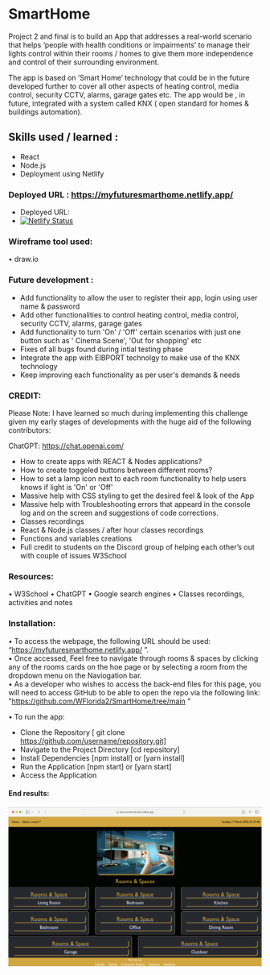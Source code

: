 # SmartHome

Project 2 and final is to build an App that addresses a real-world scenario that helps ‘people with health conditions or impairments’ to manage their lights control within their rooms / homes to give them more independence and control of their surrounding environment.

The app is based on ‘Smart Home’ technology that could be in the future developed further to cover all other aspects of heating control, media control, security CCTV, alarms, garage gates etc. The app would be , in future, integrated with a system called KNX ( open standard for homes & buildings automation).

## Skills used / learned :

- React
- Node.js
- Deployment using Netlify

### Deployed URL : https://myfuturesmarthome.netlify.app/

- Deployed URL:
- [![Netlify Status](https://api.netlify.com/api/v1/badges/91c9bf11-e45d-4d6c-8244-678fe8aca9ed/deploy-status?branch=main)](https://app.netlify.com/sites/futuresmarthome/deploys)

### Wireframe tool used:

• draw.io

### Future development :

- Add functionality to allow the user to register their app, login using user name & password
- Add other functionalities to control heating control, media control, security CCTV, alarms, garage gates
- Add functionality to turn 'On' / 'Off' certain scenarios with just one button such as ' Cinema Scene', 'Out for shopping' etc
- Fixes of all bugs found during intial testing phase
- Integrate the app with EIBPORT technolgy to make use of the KNX technology
- Keep improving each functionality as per user's demands & needs

### CREDIT:

Please Note: I have learned so much during implementing this challenge given my early stages of developments with the huge aid of the following contributors:

ChatGPT: https://chat.openai.com/

- How to create apps with REACT & Nodes applications?
- How to create toggeled buttons between different rooms?
- How to set a lamp icon next to each room functionality to help users knows if light is 'On' or 'Off'
- Massive help with CSS styling to get the desired feel & look of the App
- Massive help with Troubleshooting errors that appeard in the console log and on the screen and suggestions of code corrections.
- Classes recordings
- React & Node.js classes / after hour classes recordings
- Functions and variables creations
- Full credit to students on the Discord group of helping each other’s out with couple of issues W3School

### Resources:

• W3School • ChatGPT • Google search engines • Classes recordings, activities and notes

### Installation:

• To access the webpage, the following URL should be used: “https://myfuturesmarthome.netlify.app/ ”.    
• Once accessed, Feel free to navigate through rooms & spaces by clicking any of the rooms cards on the hoe page or by selecting a room from the dropdown menu on the Naviogation bar.  
• As a developer who wishes to access the back-end files for this page, you will need to access GitHub to be able to open the repo via the following link: "https://github.com/WFlorida2/SmartHome/tree/main "  

• To run the app:

- Clone the Repository [ git clone https://github.com/username/repository.git]
- Navigate to the Project Directory [cd repository]
- Install Dependencies [npm install] or [yarn install]
- Run the Application [npm start] or [yarn start]
- Access the Application

#### End results:

![Deployed NTLIFY](smarthome/src/components/assets/images/DeployedNetlify.png)

